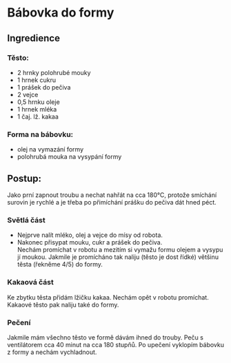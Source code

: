 # Bábovka do formy
## Ingredience
### Těsto:
- 2 hrnky polohrubé mouky
- 1 hrnek cukru
- 1 prášek do pečiva
- 2 vejce
- 0,5 hrnku oleje
- 1 hrnek mléka
- 1 čaj. lž. kakaa
### Forma na bábovku:
- olej na vymazání formy
- polohrubá mouka na vysypání formy
## Postup:
Jako prní zapnout troubu a nechat nahřát na cca 180°C, protože smíchání surovin je rychlé a je třeba po přimíchání prášku do pečiva dát hned péct.
### Světlá část
- Nejprve nalít mléko, olej a vejce do mísy od robota.
- Nakonec přisypat mouku, cukr a prášek do pečiva.  
Nechám promíchat v robotu a mezitím si vymažu formu olejem a vysypu jí moukou.
Jakmile je promícháno tak naliju (těsto je dost řídké) většinu těsta (řekněme 4/5) do formy.
### Kakaová část
Ke zbytku těsta přidám lžičku kakaa. Nechám opět v robotu promíchat. Kakaové těsto pak naliju také do formy.
### Pečení
Jakmile mám všechno těsto ve formě dávám ihned do trouby.
Peču s ventilátorem cca 40 minut na cca 180 stupňů. Po upečení vyklopím bábovku z formy a nechám vychladnout.
